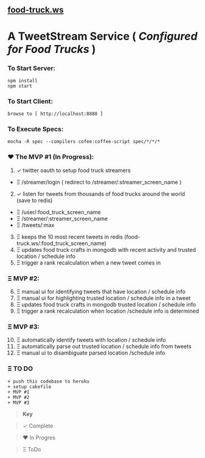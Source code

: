 ## [food-truck.ws](http://food-truck.ws)
# A TweetStream Service ( *Configured for Food Trucks* )

### To Start Server:
````
npm install
npm start
````

### To Start Client:
````
browse to [ http://localhost:8888 ]
````

### To Execute Specs:
````
mocha -R spec --compilers cofee:coffee-script spec/*/*/*
````
### &hearts; The MVP #1 (In Progress):
1. &#10003; twitter oauth to setup food truck streamers
  * &Xi; /streamer/login ( redirect to /streamer/:streamer_screen_name )
2. &#10003; listen for tweets from thousands of food trucks around the world (save to redis)
  * &Xi; /user/:food_truck_screen_name
  * &Xi; /streamer/:streamer_screen_name
  * &Xi; /tweets/:max
3. &Xi; keeps the 10 most recent tweets in redis (food-truck.ws/:food_truck_screen_name)
4. &Xi; updates food truck crafts in mongodb with recent activity and trusted location / schedule info
5. &Xi; trigger a rank recalculation when a new tweet comes in


### &Xi; MVP #2:
6. &Xi; manual ui for identifying tweets that have location / schedule info
7. &Xi; manual ui for highlighting trusted location / schedule info in a tweet
8. &Xi; updates food truck crafts in mongodb trusted location / schedule info
9. &Xi; trigger a rank recalculation when location /schedule info is determined

### &Xi; MVP #3:
10. &Xi; automatically identify tweets with location / schedule info
11. &Xi; automatically parse out trusted location / schedule info from tweets
12. &Xi; manual ui to disambiguate parsed location /schedule info

### &Xi; TO DO
````
+ push this codebase to heroku
+ setup cakefile
+ MVP #1
+ MVP #2
+ MVP #3
````

> **Key**

> &#10003; Complete

> &hearts; In Progres

> &Xi; ToDo
